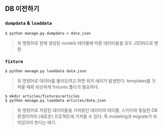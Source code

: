 ## DB 이전하기

### `dumpdata` & `loaddata`

```shell
$ python manage.py dumpdata > data.json
```

> 위 명령어로 현재 생성된 models 테이블에 따른 데이터들을 모두 JSON으로 변환

### `fixture`

```shell
$ python manage.py loaddata data.json
```

> 위 명령어로 데이터를 불러오려고 하면 위치 에러가 발생한다. templates를 가져올 때와 비슷하게 fixtures 폴더가 필요하다.

```shell
$ mkdir articles/fixtures/articles
$ python manage.py loaddata articles/data.json
```

> 위 명령어로 저장된 데이터들을 가져왔던 데이터의 테이블, 스키마와 동일한 DB 환경이어야 (새로운) 프로젝트에 가져올 수 있다. 즉 modeling과 migrate가 되어있어야 한다는 얘기.


